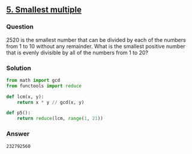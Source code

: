 ## **[5. Smallest multiple](https://projecteuler.net/problem=5)**

### Question
2520 is the smallest number that can be divided by each of the numbers from 1 to 10 without any remainder.
What is the smallest positive number that is evenly divisible by all of the numbers from 1 to 20?

### Solution

```python
from math import gcd
from functools import reduce

def lcm(x, y):
    return x * y // gcd(x, y)

def p5():
    return reduce(lcm, range(1, 21))
```

### Answer 
`232792560`

